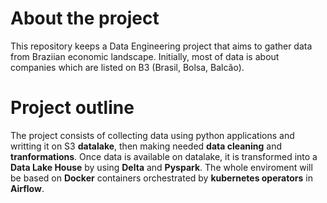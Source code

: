 # About the project
This repository keeps a Data Engineering project that aims to gather data from Braziian economic landscape. Initially, most of data is about companies which are listed on B3 (Brasil, Bolsa, Balcão).

# Project outline
The project consists of collecting data using python applications and writting it on S3 **datalake**, then making needed **data cleaning** and **tranformations**. Once data is available on datalake, it is transformed into a **Data Lake House** by using **Delta** and **Pyspark**. The whole enviroment will be based on **Docker** containers orchestrated by **kubernetes operators** in **Airflow**.

